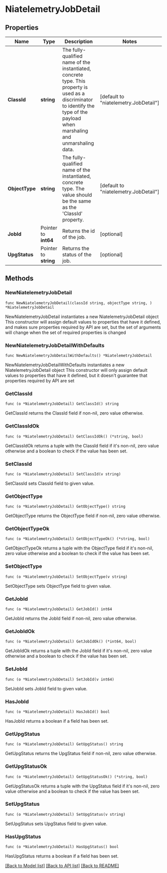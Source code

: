 # NiatelemetryJobDetail

## Properties

Name | Type | Description | Notes
------------ | ------------- | ------------- | -------------
**ClassId** | **string** | The fully-qualified name of the instantiated, concrete type. This property is used as a discriminator to identify the type of the payload when marshaling and unmarshaling data. | [default to "niatelemetry.JobDetail"]
**ObjectType** | **string** | The fully-qualified name of the instantiated, concrete type. The value should be the same as the &#39;ClassId&#39; property. | [default to "niatelemetry.JobDetail"]
**JobId** | Pointer to **int64** | Returns the id of the job. | [optional] 
**UpgStatus** | Pointer to **string** | Returns the status of the job. | [optional] 

## Methods

### NewNiatelemetryJobDetail

`func NewNiatelemetryJobDetail(classId string, objectType string, ) *NiatelemetryJobDetail`

NewNiatelemetryJobDetail instantiates a new NiatelemetryJobDetail object
This constructor will assign default values to properties that have it defined,
and makes sure properties required by API are set, but the set of arguments
will change when the set of required properties is changed

### NewNiatelemetryJobDetailWithDefaults

`func NewNiatelemetryJobDetailWithDefaults() *NiatelemetryJobDetail`

NewNiatelemetryJobDetailWithDefaults instantiates a new NiatelemetryJobDetail object
This constructor will only assign default values to properties that have it defined,
but it doesn't guarantee that properties required by API are set

### GetClassId

`func (o *NiatelemetryJobDetail) GetClassId() string`

GetClassId returns the ClassId field if non-nil, zero value otherwise.

### GetClassIdOk

`func (o *NiatelemetryJobDetail) GetClassIdOk() (*string, bool)`

GetClassIdOk returns a tuple with the ClassId field if it's non-nil, zero value otherwise
and a boolean to check if the value has been set.

### SetClassId

`func (o *NiatelemetryJobDetail) SetClassId(v string)`

SetClassId sets ClassId field to given value.


### GetObjectType

`func (o *NiatelemetryJobDetail) GetObjectType() string`

GetObjectType returns the ObjectType field if non-nil, zero value otherwise.

### GetObjectTypeOk

`func (o *NiatelemetryJobDetail) GetObjectTypeOk() (*string, bool)`

GetObjectTypeOk returns a tuple with the ObjectType field if it's non-nil, zero value otherwise
and a boolean to check if the value has been set.

### SetObjectType

`func (o *NiatelemetryJobDetail) SetObjectType(v string)`

SetObjectType sets ObjectType field to given value.


### GetJobId

`func (o *NiatelemetryJobDetail) GetJobId() int64`

GetJobId returns the JobId field if non-nil, zero value otherwise.

### GetJobIdOk

`func (o *NiatelemetryJobDetail) GetJobIdOk() (*int64, bool)`

GetJobIdOk returns a tuple with the JobId field if it's non-nil, zero value otherwise
and a boolean to check if the value has been set.

### SetJobId

`func (o *NiatelemetryJobDetail) SetJobId(v int64)`

SetJobId sets JobId field to given value.

### HasJobId

`func (o *NiatelemetryJobDetail) HasJobId() bool`

HasJobId returns a boolean if a field has been set.

### GetUpgStatus

`func (o *NiatelemetryJobDetail) GetUpgStatus() string`

GetUpgStatus returns the UpgStatus field if non-nil, zero value otherwise.

### GetUpgStatusOk

`func (o *NiatelemetryJobDetail) GetUpgStatusOk() (*string, bool)`

GetUpgStatusOk returns a tuple with the UpgStatus field if it's non-nil, zero value otherwise
and a boolean to check if the value has been set.

### SetUpgStatus

`func (o *NiatelemetryJobDetail) SetUpgStatus(v string)`

SetUpgStatus sets UpgStatus field to given value.

### HasUpgStatus

`func (o *NiatelemetryJobDetail) HasUpgStatus() bool`

HasUpgStatus returns a boolean if a field has been set.


[[Back to Model list]](../README.md#documentation-for-models) [[Back to API list]](../README.md#documentation-for-api-endpoints) [[Back to README]](../README.md)


